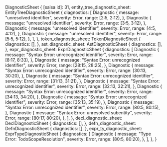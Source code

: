 DiagnosticSheet {
    [salsa id]: 31,
    entity_tree_diagnostic_sheet: EntityTreeDiagnosticSheet {
        diagnostics: [
            Diagnostic {
                message: "unresolved identifier",
                severity: Error,
                range: [2:5, 2:12),
            },
            Diagnostic {
                message: "unresolved identifier",
                severity: Error,
                range: [3:5, 3:12),
            },
            Diagnostic {
                message: "unresolved identifier",
                severity: Error,
                range: [4:5, 4:12),
            },
            Diagnostic {
                message: "unresolved identifier",
                severity: Error,
                range: [5:5, 5:12),
            },
        ],
    },
    token_diagnostic_sheet: TokenDiagnosticSheet {
        diagnostics: [],
    },
    ast_diagnostic_sheet: AstDiagnosticSheet {
        diagnostics: [],
    },
    expr_diagnostic_sheet: ExprDiagnosticSheet {
        diagnostics: [
            Diagnostic {
                message: "Syntax Error: unrecognized identifier",
                severity: Error,
                range: [8:17, 8:33),
            },
            Diagnostic {
                message: "Syntax Error: unrecognized identifier",
                severity: Error,
                range: [28:15, 28:25),
            },
            Diagnostic {
                message: "Syntax Error: unrecognized identifier",
                severity: Error,
                range: [30:13, 30:20),
            },
            Diagnostic {
                message: "Syntax Error: unrecognized identifier",
                severity: Error,
                range: [31:13, 31:21),
            },
            Diagnostic {
                message: "Syntax Error: unrecognized identifier",
                severity: Error,
                range: [32:13, 32:21),
            },
            Diagnostic {
                message: "Syntax Error: unrecognized identifier",
                severity: Error,
                range: [34:13, 34:20),
            },
            Diagnostic {
                message: "Syntax Error: unrecognized identifier",
                severity: Error,
                range: [35:13, 35:19),
            },
            Diagnostic {
                message: "Syntax Error: unrecognized identifier",
                severity: Error,
                range: [80:5, 80:15),
            },
            Diagnostic {
                message: "Syntax Error: unresolved subentity",
                severity: Error,
                range: [80:17, 80:20),
            },
        ],
    },
    decl_diagnostic_sheet: DeclDiagnosticSheet {
        diagnostics: [],
    },
    defn_diagnostic_sheet: DefnDiagnosticSheet {
        diagnostics: [],
    },
    expr_ty_diagnostic_sheet: ExprTypeDiagnosticSheet {
        diagnostics: [
            Diagnostic {
                message: "Type Error: TodoScopeResolution",
                severity: Error,
                range: [80:5, 80:20),
            },
        ],
    },
}